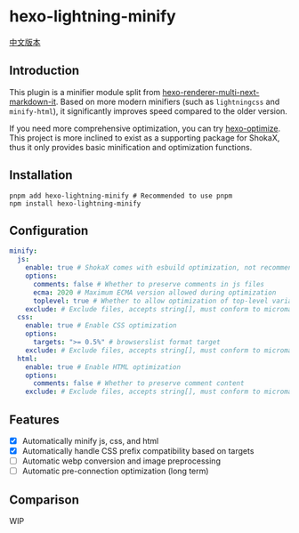 # hexo-lightning-minify
[中文版本](./README_cn.MD)
## Introduction
This plugin is a minifier module split from [hexo-renderer-multi-next-markdown-it](https://github.com/theme-shoka-x/hexo-renderer-multi-next-markdown-it).
Based on more modern minifiers (such as `lightningcss` and `minify-html`), it significantly improves speed compared to the older version.

If you need more comprehensive optimization, you can try [hexo-optimize](https://github.com/next-theme/hexo-optimize). This project is more inclined to exist as a supporting package for ShokaX, thus it only provides basic minification and optimization functions.

## Installation
```shell
pnpm add hexo-lightning-minify # Recommended to use pnpm
npm install hexo-lightning-minify
```

## Configuration
```yaml
minify:
  js:
    enable: true # ShokaX comes with esbuild optimization, not recommended to enable; recommended for other themes
    options:
      comments: false # Whether to preserve comments in js files
      ecma: 2020 # Maximum ECMA version allowed during optimization
      toplevel: true # Whether to allow optimization of top-level variables and functions
    exclude: # Exclude files, accepts string[], must conform to micromatch format
  css:
    enable: true # Enable CSS optimization
    options:
      targets: ">= 0.5%" # browserslist format target
    exclude: # Exclude files, accepts string[], must conform to micromatch format
  html:
    enable: true # Enable HTML optimization
    options:
      comments: false # Whether to preserve comment content
    exclude: # Exclude files, accepts string[], must conform to micromatch format
```
## Features
- [x] Automatically minify js, css, and html
- [x] Automatically handle CSS prefix compatibility based on targets
- [ ] Automatic webp conversion and image preprocessing
- [ ] Automatic pre-connection optimization (long term)

## Comparison
WIP